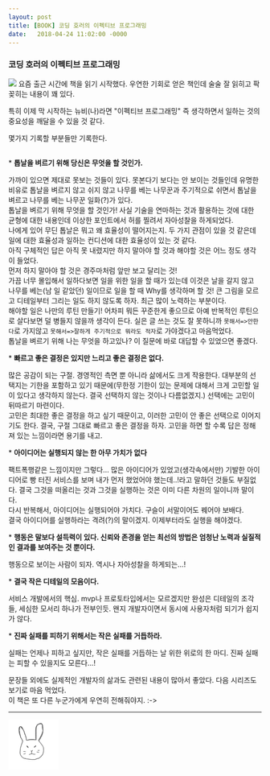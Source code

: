 ```yaml
---
layout: post
title: [BOOK] 코딩 호러의 이펙티브 프로그래밍
date:   2018-04-24 11:02:00 -0000
---
```


### 코딩 호러의 이펙티브 프로그래밍

<img src="http://image.yes24.com/momo/TopCate243/MidCate005/24246523.jpg" width="120">
요즘 출근 시간에 책을 읽기 시작했다. 우연한 기회로 얻은 책인데 술술 잘 읽히고 팍 꽂히는 내용이 꽤 있다.

특히 이제 막 시작하는 뉴비(나)라면 "이펙티브 프로그래밍" 즉 생각하면서 일하는 것의 중요성을 깨달을 수 있을 것 같다.

몇가지 기록할 부분들만 기록한다.

##

\* **톱날을 벼르기 위해 당신은 무엇을 할 것인가.**

가까이 있으면 제대로 못보는 것들이 있다. 못본다기 보다는 안 보이는 것들인데 유명한 비유로 톱날을 벼르지 않고 쉬지 않고 나무를 베는 나무꾼과 주기적으로 쉬면서 톱날을 벼르고 나무를 베는 나무꾼 일화(?)가 있다.      
톱날을 벼르기 위해 무엇을 할 것인가! 사실 기술을 연마하는 것과 활용하는 것에 대한 균형에 대한 내용인데 이상한 포인트에서 허를 찔려서 자아성찰을 하게되었다.       
나에게 있어 무딘 톱날은 뭐고 왜 효율성이 떨어지는지. 두 가지 관점이 있을 것 같은데 일에 대한 효율성과 일하는 컨디션에 대한 효율성이 있는 것 같다.       
아직 구체적인 답은 아직 못 내렸지만 하지 말아야 할 것과 해야할 것은 어느 정도 생각이 들었다.        
먼저 하지 말아야 할 것은 경주마처럼 앞만 보고 달리는 것!         
가끔 너무 몰입해서 일하다보면 일을 위한 일을 할 때가 있는데 이것은 날을 갈지 않고 나무를 베는(남 일 같았던) 일이므로 일을 할 때 Why를 생각하며 할 것! 큰 그림을 모르고 디테일부터 그리는 일도 하지 않도록 하자. 최근 많이 노력하는 부분이다.         
해야할 일은 나만의 루틴 만들기! 어차피 뭐든 꾸준한게 좋으므로 아예 반복적인 루틴으로 살다보면 덜 병들지 않을까 생각이 든다. 실은 글 쓰는 것도 잘 못하니까 `못해서=>안한다`로 가지않고 `못해서=>잘하게 주기적으로 뭐라도 적자`로 가야겠다고 마음먹었다.        
톱날을 벼르기 위해 나는 무엇을 하고있나? 이 질문에 바로 대답할 수 있었으면 좋겠다.      

\* **빠르고 좋은 결정은 있지만 느리고 좋은 결정은 없다.**

많은 공감이 되는 구절. 경영적인 측면 뿐 아니라 삶에서도 크게 작용한다. 대부분의 선택지는 기한을 포함하고 있기 때문에(무한정 기한이 있는 문제에 대해서 크게 고민할 일이 있다고 생각하지 않는다. 결국 선택하지 않는 것이나 다름없겠지.) 선택에는 고민이 뒤따르기 마련이다.       
고민은 최대한 좋은 결정을 하고 싶기 때문이고, 이러한 고민이 안 좋은 선택으로 이어지기도 한다. 결국, 구절 그대로 빠르고 좋은 결정을 하자. 고민을 하면 할 수록 답은 정해져 있는 느낌이라면 용기를 내고.        

\* **아이디어는 실행되지 않는 한 아무 가치가 없다**

팩트폭행같은 느낌이지만 그렇다... 많은 아이디어가 있었고(생각속에서만) 기발한 아이디어로 빵 터진 서비스를 보며 내가 먼저 했었어야 했는데..!라고 말하던 것들도 부질없다. 결국 그것을 떠올리는 것과 그것을 실행하는 것은 이미 다른 차원의 일이니까 말이다.        
다시 반복해서, 아이디어는 실행되어야 가치다. 구슬이 서말이어도 꿰어야 보배다.        
결국 아이디어를 실행하라는 격려(?)의 말이겠지. 이제부터라도 실행을 해야겠다.    

\* **행동은 말보다 설득력이 있다. 신뢰와 존경을 얻는 최선의 방법은 엄청난 노력과 실질적인 결과를 보여주는 것 뿐이다.**

행동으로 보이는 사람이 되자. 역시나 자아성찰을 하게되는...!

\* **결국 작은 디테일의 모음이다.**

서비스 개발에서의 핵심. mvp나 프로토타입에서는 모르겠지만 완성은 디테일의 조각들, 세심한 모서리 하나가 전부인듯. 왠지 개발자이면서 동시에 사용자처럼 되기가 쉽지가 않다. 

\* **진짜 실패를 피하기 위해서는 작은 실패를 거듭하라.**

실패는 언제나 피하고 싶지만, 작은 실패를 거듭하는 날 위한 위로의 한 마디. 진짜 실패는 피할 수 있을지도 모른다...!


문장들 외에도 실제적인 개발자의 삶과도 관련된 내용이 많아서 좋았다. 다음 시리즈도 보기로 마음 먹었다.      
이 책은 또 다른 누군가에게 우연히 전해줘야지. :->




<hr>
<img src="/rabbit.jpg" width="100"/>
